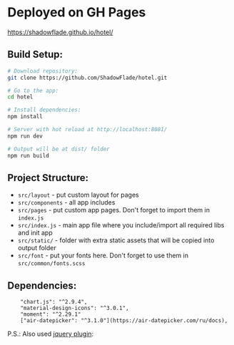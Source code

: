 # Deployed on GH Pages

https://shadowflade.github.io/hotel/

## Build Setup:

```bash
# Download repository:
git clone https://github.com/ShadowFlade/hotel.git

# Go to the app:
cd hotel

# Install dependencies:
npm install

# Server with hot reload at http://localhost:8081/
npm run dev

# Output will be at dist/ folder
npm run build
```

## Project Structure:

- `src/layout` - put custom layout for pages
- `src/components` - all app includes
- `src/pages` - put custom app pages. Don't forget to import them in `index.js`
- `src/index.js` - main app file where you include/import all required libs and init app
- `src/static/` - folder with extra static assets that will be copied into output folder
- `src/font` - put your fonts here. Don't forget to use them in `src/common/fonts.scss`

## Dependencies:

```
    "chart.js": "^2.9.4",
    "material-design-icons": "^3.0.1",
    "moment": "^2.29.1"
    ["air-datepicker": "^3.1.0"](https://air-datepicker.com/ru/docs),
```

P.S.: Also used [jquery plugin](https://api.jqueryui.com/slider/):

